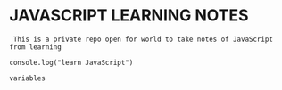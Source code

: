 # JAVASCRIPT LEARNING NOTES
```
 This is a private repo open for world to take notes of JavaScript from learning
```
```
console.log("learn JavaScript")
```
```
variables
```
